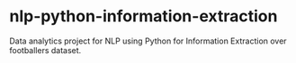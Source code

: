 # nlp-python-information-extraction
Data analytics project for NLP using Python for Information Extraction over footballers dataset.

